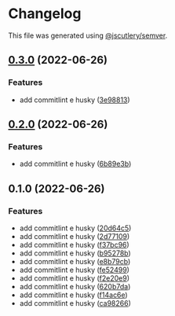 # Changelog

This file was generated using [@jscutlery/semver](https://github.com/jscutlery/semver).

## [0.3.0](https://github.com/Jucian0/nx-monorepo/compare/use-test-0.2.0...use-test-0.3.0) (2022-06-26)


### Features

* add commitlint e husky ([3e98813](https://github.com/Jucian0/nx-monorepo/commit/3e9881319563aa4c8208488dfd9be87524b623b8))

## [0.2.0](https://github.com/Jucian0/nx-monorepo/compare/use-test-0.1.0...use-test-0.2.0) (2022-06-26)


### Features

* add commitlint e husky ([6b89e3b](https://github.com/Jucian0/nx-monorepo/commit/6b89e3b35093a8512f6342d1b40d175622c19645))

## 0.1.0 (2022-06-26)


### Features

* add commitlint e husky ([20d64c5](https://github.com/Jucian0/nx-monorepo/commit/20d64c53853c8cc70ea366d19f7f7cca5bb1206d))
* add commitlint e husky ([2d77109](https://github.com/Jucian0/nx-monorepo/commit/2d7710966a1f6bb34f6eeae26ae88e7c1677d431))
* add commitlint e husky ([f37bc96](https://github.com/Jucian0/nx-monorepo/commit/f37bc9689b100421d0b55e553e9e57b2527df5db))
* add commitlint e husky ([b95278b](https://github.com/Jucian0/nx-monorepo/commit/b95278b3a2e00d98666e6e9aaab0a9c3f9644e20))
* add commitlint e husky ([e8b79cb](https://github.com/Jucian0/nx-monorepo/commit/e8b79cbc2bd358e018414153a44f0a2ef66f1f97))
* add commitlint e husky ([fe52499](https://github.com/Jucian0/nx-monorepo/commit/fe5249900375c9d4c8e00441b7ba57a2c61034d3))
* add commitlint e husky ([f2e20e9](https://github.com/Jucian0/nx-monorepo/commit/f2e20e91719fbca3241ce200d966567d834c813c))
* add commitlint e husky ([620b7da](https://github.com/Jucian0/nx-monorepo/commit/620b7da2f114f92f339fde1d40a684469973049b))
* add commitlint e husky ([f14ac6e](https://github.com/Jucian0/nx-monorepo/commit/f14ac6e9beb329f5778fb414e9865883bb7f7e24))
* add commitlint e husky ([ca98266](https://github.com/Jucian0/nx-monorepo/commit/ca9826658534ad8890142a9f5fb77a7d596ee952))

